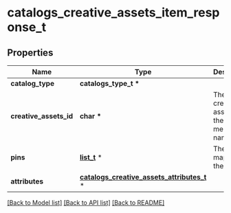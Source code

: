 # catalogs_creative_assets_item_response_t

## Properties
Name | Type | Description | Notes
------------ | ------------- | ------------- | -------------
**catalog_type** | **catalogs_type_t \*** |  | 
**creative_assets_id** | **char \*** | The catalog creative assets id in the merchant namespace | [optional] 
**pins** | [**list_t**](pin.md) \* | The pins mapped to the item | [optional] 
**attributes** | [**catalogs_creative_assets_attributes_t**](catalogs_creative_assets_attributes.md) \* |  | [optional] 

[[Back to Model list]](../README.md#documentation-for-models) [[Back to API list]](../README.md#documentation-for-api-endpoints) [[Back to README]](../README.md)


